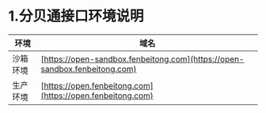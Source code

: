 # 1.分贝通接口环境说明

| 环境 | 域名 |
| --- | --- |
| 沙箱环境 | [https://open-sandbox.fenbeitong.com](https://open-sandbox.fenbeitong.com) |
| 生产环境 | [https://open.fenbeitong.com](https://open.fenbeitong.com) |



